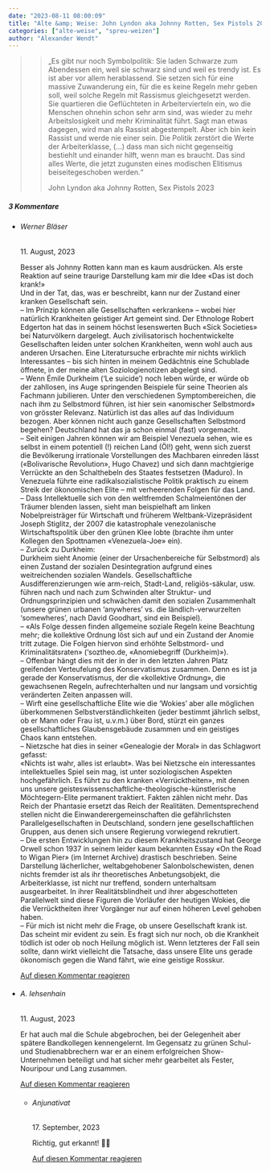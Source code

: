 ```yaml
---
date: "2023-08-11 08:00:09"
title: "Alte &amp; Weise: John Lyndon aka Johnny Rotten, Sex Pistols 2023"
categories: ["alte-weise", "spreu-weizen"]
author: "Alexander Wendt"
---
```


>> „Es gibt nur noch Symbolpolitik: Sie laden Schwarze zum
>> Abendessen ein, weil sie schwarz sind und weil es trendy ist.
>> Es ist aber vor allem herablassend. Sie setzen sich für eine
>> massive Zuwanderung ein, für die es keine Regeln mehr
>> geben soll, weil solche Regeln mit Rassismus gleichgesetzt
>> werden. Sie quartieren die Geflüchteten in Arbeitervierteln
>> ein, wo die Menschen ohnehin schon sehr arm sind, was
>> wieder zu mehr Arbeitslosigkeit und mehr Kriminalität führt.
>> Sagt man etwas dagegen, wird man als Rassist
>> abgestempelt. Aber ich bin kein Rassist und werde nie einer
>> sein. Die Politik zerstört die Werte der Arbeiterklasse, (...)
>> dass man sich nicht gegenseitig bestiehlt und einander hilft,
>> wenn man es braucht. Das sind alles Werte, die jetzt
>> zugunsten eines modischen Elitismus beiseitegeschoben
>> werden.“
>> 
>> John Lyndon aka Johnny Rotten, Sex Pistols 2023

<!--more-->
<h5 class="comments-h">
3 Kommentare </h5>
<ul class="commentlist">
<li class="comment even thread-even depth-1 clearfix" id="li-comment-119959">
<h6 class="author">Werner Bläser</h6> <span class="date">11. August, 2023</span>



Besser als Johnny Rotten kann man es kaum ausdrücken. Als erste Reaktion auf seine traurige Darstellung kam mir die Idee «Das ist doch krank!»<br>
Und in der Tat, das, was er beschreibt, kann nur der Zustand einer kranken Gesellschaft sein.<br>
&#8211; Im Prinzip können alle Gesellschaften «erkranken» &#8211; wobei hier natürlich Krankheiten geistiger Art gemeint sind. Der Ethnologe Robert Edgerton hat das in seinem höchst lesenswerten Buch «Sick Societies» bei Naturvölkern dargelegt. Auch zivilisatorisch hochentwickelte Gesellschaften leiden unter solchen Krankheiten, wenn wohl auch aus anderen Ursachen. Eine Literatursuche erbrachte mir nichts wirklich Interessantes &#8211; bis sich hinten in meinem Gedächtnis eine Schublade öffnete, in der meine alten Soziologienotizen abgelegt sind.<br>
&#8211; Wenn Émile Durkheim (&#8216;Le suicide&#8217;) noch leben würde, er würde ob der zahllosen, ins Auge springenden Beispiele für seine Theorien als Fachmann jubilieren. Unter den verschiedenen Symptombereichen, die nach ihm zu Selbstmord führen, ist hier sein «anomischer Selbstmord» von grösster Relevanz. Natürlich ist das alles auf das Individuum bezogen. Aber können nicht auch ganze Gesellschaften Selbstmord begehen? Deutschland hat das ja schon einmal (fast) vorgemacht.<br>
&#8211; Seit einigen Jahren können wir am Beispiel Venezuela sehen, wie es selbst in einem potentiell (!) reichen Land (Öl!) geht, wenn sich zuerst die Bevölkerung irrationale Vorstellungen des Machbaren einreden lässt («Bolivarische Revolution», Hugo Chavez) und sich dann machtgierige Verrückte an den Schalthebeln des Staates festsetzen (Maduro). In Venezuela führte eine radikalsozialistische Politik praktisch zu einem Streik der ökonomischen Elite &#8211; mit verheerenden Folgen für das Land.<br>
&#8211; Dass Intellektuelle sich von den weltfremden Schalmeientönen der Träumer blenden lassen, sieht man beispielhaft am linken Nobelpreisträger für Wirtschaft und früherem Weltbank-Vizepräsident Joseph Stiglitz, der 2007 die katastrophale venezolanische Wirtschaftspolitik über den grünen Klee lobte (brachte ihm unter Kollegen den Spottnamen «Venezuela-Joe» ein).<br>
&#8211; Zurück zu Durkheim:<br>
Durkheim sieht Anomie (einer der Ursachenbereiche für Selbstmord) als einen Zustand der sozialen Desintegration aufgrund eines weitreichenden sozialen Wandels. Gesellschaftliche Ausdifferenzierungen wie arm-reich, Stadt-Land, religiös-säkular, usw. führen nach und nach zum Schwinden alter Struktur- und Ordnungsprinzipien und schwächen damit den sozialen Zusammenhalt (unsere grünen urbanen &#8216;anywheres&#8217; vs. die ländlich-verwurzelten &#8216;somewheres&#8217;, nach David Goodhart, sind ein Beispiel).<br>
&#8211; «Als Folge dessen finden allgemeine soziale Regeln keine Beachtung mehr; die kollektive Ordnung löst sich auf und ein Zustand der Anomie tritt zutage. Die Folgen hiervon sind erhöhte Selbstmord- und Kriminalitätsraten» (&#8216;soztheo.de, «Anomiebegriff (Durkheim)»).<br>
&#8211; Offenbar hängt dies mit der in der in den letzten Jahren Platz greifenden Verteufelung des Konservatismus zusammen. Denn es ist ja gerade der Konservatismus, der die «kollektive Ordnung», die gewachsenen Regeln, aufrechterhalten und nur langsam und vorsichtig veränderten Zeiten anpassen will.<br>
&#8211; Wirft eine gesellschaftliche Elite wie die &#8216;Wokies&#8217; aber alle möglichen überkommenen Selbstverständlichkeiten (jeder bestimmt jährlich selbst, ob er Mann oder Frau ist, u.v.m.) über Bord, stürzt ein ganzes gesellschaftliches Glaubensgebäude zusammen und ein geistiges Chaos kann entstehen.<br>
&#8211; Nietzsche hat dies in seiner «Genealogie der Moral» in das Schlagwort gefasst:<br>
«Nichts ist wahr, alles ist erlaubt». Was bei Nietzsche ein interessantes intellektuelles Spiel sein mag, ist unter soziologischen Aspekten hochgefährlich. Es führt zu den kranken «Verrücktheiten», mit denen uns unsere geisteswissenschaftliche-theologische-künstlerische Möchtegern-Elite permanent traktiert. Fakten zählen nicht mehr. Das Reich der Phantasie ersetzt das Reich der Realitäten. Dementsprechend stellen nicht die Einwanderergemeinschaften die gefährlichsten Parallelgesellschaften in Deutschland, sondern jene gesellschaftlichen Gruppen, aus denen sich unsere Regierung vorwiegend rekrutiert.<br>
&#8211; Die ersten Entwicklungen hin zu diesem Krankheitszustand hat George Orwell schon 1937 in seinem leider kaum bekannten Essay «On the Road to Wigan Pier» (im Internet Archive) drastisch beschrieben. Seine Darstellung lächerlicher, weltabgehobener Salonbolschewisten, denen nichts fremder ist als ihr theoretisches Anbetungsobjekt, die Arbeiterklasse, ist nicht nur treffend, sondern unterhaltsam ausgearbeitet. In ihrer Realitätsblindheit und ihrer abgeschotteten Parallelwelt sind diese Figuren die Vorläufer der heutigen Wokies, die die Verrücktheiten ihrer Vorgänger nur auf einen höheren Level gehoben haben.<br>
&#8211; Für mich ist nicht mehr die Frage, ob unsere Gesellschaft krank ist. Das scheint mir evident zu sein. Es fragt sich nur noch, ob die Krankheit tödlich ist oder ob noch Heilung möglich ist. Wenn letzteres der Fall sein sollte, dann wirkt vielleicht die Tatsache, dass unsere Elite uns gerade ökonomisch gegen die Wand fährt, wie eine geistige Rosskur.

<a rel="nofollow" class="comment-reply-link" href="#comment-119959" data-commentid="119959" data-postid="17630" data-belowelement="comment-119959" data-respondelement="respond" data-replyto="Antworte auf Werner Bläser" aria-label="Antworte auf Werner Bläser">Auf diesen Kommentar reagieren</a> 


</li>
<li class="comment odd alt thread-odd thread-alt depth-1 clearfix" id="li-comment-119960">
<h6 class="author">A. Iehsenhain</h6> <span class="date">11. August, 2023</span>



Er hat auch mal die Schule abgebrochen, bei der Gelegenheit aber spätere Bandkollegen kennengelernt. Im Gegensatz zu grünen Schul- und Studienabbrechern war er an einem erfolgreichen Show-Unternehmen beteiligt und hat sicher mehr gearbeitet als Fester, Nouripour und Lang zusammen.

<a rel="nofollow" class="comment-reply-link" href="#comment-119960" data-commentid="119960" data-postid="17630" data-belowelement="comment-119960" data-respondelement="respond" data-replyto="Antworte auf A. Iehsenhain" aria-label="Antworte auf A. Iehsenhain">Auf diesen Kommentar reagieren</a> 


<ul class="children">
<li class="comment even depth-2 clearfix" id="li-comment-120078">
<h6 class="author">Anjunativat</h6> <span class="date">17. September, 2023</span>



Richtig, gut erkannt! 👍🏼

<a rel="nofollow" class="comment-reply-link" href="#comment-120078" data-commentid="120078" data-postid="17630" data-belowelement="comment-120078" data-respondelement="respond" data-replyto="Antworte auf Anjunativat" aria-label="Antworte auf Anjunativat">Auf diesen Kommentar reagieren</a> 


</li>
</ul>
</li>
</ul>

